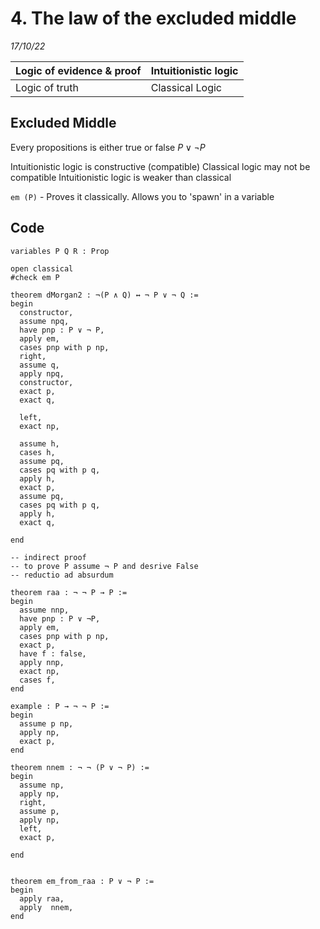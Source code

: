 # 4. The law of the excluded middle
_17/10/22_

| Logic of evidence & proof | Intuitionistic logic |
| ------------------------- | -------------------- |
| Logic of truth            | Classical Logic      | 


## Excluded Middle
Every propositions is either true or false $P \vee ¬P$

Intuitionistic logic is constructive (compatible)
Classical logic may not be compatible 
Intuitionistic logic is weaker than classical


`em (P)` - Proves it classically. Allows you to 'spawn' in a variable


## Code
```lean
variables P Q R : Prop

open classical
#check em P

theorem dMorgan2 : ¬(P ∧ Q) ↔ ¬ P ∨ ¬ Q :=
begin
  constructor,
  assume npq,
  have pnp : P ∨ ¬ P,
  apply em,
  cases pnp with p np,
  right,
  assume q,
  apply npq,
  constructor,
  exact p,
  exact q,

  left,
  exact np,

  assume h,
  cases h,
  assume pq,
  cases pq with p q,
  apply h,
  exact p,
  assume pq,
  cases pq with p q,
  apply h,
  exact q,

end

-- indirect proof
-- to prove P assume ¬ P and desrive False
-- reductio ad absurdum

theorem raa : ¬ ¬ P → P :=
begin
  assume nnp,
  have pnp : P ∨ ¬P,
  apply em,
  cases pnp with p np,
  exact p,
  have f : false,
  apply nnp,
  exact np,
  cases f,
end

example : P → ¬ ¬ P :=
begin
  assume p np,
  apply np,
  exact p,
end

theorem nnem : ¬ ¬ (P ∨ ¬ P) :=
begin
  assume np,
  apply np,
  right,
  assume p,
  apply np,
  left,
  exact p,

end


theorem em_from_raa : P ∨ ¬ P :=
begin
  apply raa,
  apply  nnem,
end

```